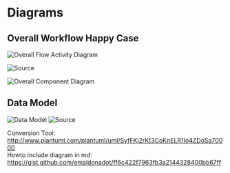 # Diagrams

## Overall Workflow Happy Case

![Overall Flow Activity Diagram](http://www.plantuml.com/plantuml/svg/TLDDSzem4BthL-ZMS4XfhdQdauIcdNOIma1cSbxRYwt1Ndca1U9_NsaDKqDL3XYzj-_3ckNUCpZUTwtwr33tFflF-nOe8fzBsysXP7CmFDnM1ce7tMs134g9IcKhTDxI4t5uRY9ag5v1ZRdArbWR7_37GUX0BA6BnA8rvUvr5tu9yMoBOiYLsUeREQ-jxMQQ6oHzit08Z4iy2gXq-6GNMAwmzHYK7yR7xCcSc4tnC4kLsIg7FG9VFaGIAwnQ6D3vNpIj4JD6Lt5-1yEv7CVmfNtTddJwcxxJG9NUs0ujeRohNCnV_IHHx8J-ANUJ79cElG2NJNv9V3UUdIdsZ0jmbRzY7uZidafySw69_rVQX-BdcGw9hqVYYwq3MqtnTCFn3kAt3qsI0driJ2jNnay7T8Cb55KrInRRbDRXfKy1vUuOt3CTXKlyu7ExP92GVipGN_NTbvbAXZnQQPnEUQZ1qFyItXhWT_0_zZInVaOuuBXqPyopxULmtiAfoKkeS5gXtzRGx8fER9Ew3pxnR_i7)

![Source](https://raw.githubusercontent.com/sopra-fs22-group-36/screw-your-neighbor-server/feature_diagrams/src/doc/screw_your_neighbor_overall_workflow.puml)

![Overall Component Diagram](http://www.plantuml.com/plantuml/png/TPDHJnin3CVVyocilkpfMccF226WWtKJqogezdBY8Mqy6f5BJhaKXYQ-EqaF2wUcbP2Il_zd_-oOyo7fc7QTKr-sAVN3oMpME-sBCjs4RfR_-k3HfyPO_H1rfrIlDu_w0M4oTpO7e87h67n2RoRmNq7-_GtEO8J9ayNdWSJoQs_2Ulro_t7_hZjarrywRRRildJw1UCel5QfTxRAUxbBANZsvLn7Cz27hmpwwb_2wBM3FzPWWFbM9xXO_g1i-GWDj6FmEcQyvn0VxwiKTnYVC6RRPLO-QVlRwZVS5F0AiQZKJoMo6P34nqGQpKQCOXvyYi4vZFMiFtHPbyMel8mGXGmTXocpiHkiGDureX01Xi1bKPzqAavlwuD1cFnSNb3LDf_BIvPdCphfjHwoOV4L5dPT7Z_j-TY3ZPvHfRM4M-p3O5E8XM6iL1F3wNHwneeTDYhYTGCopFiMOJfHG32gbkTTh5PBE87RgxkLAkTHvPkqpy3SXxPzc5Aq34gusShIl-nn8sq1rMzAK-_iT5FS2QTDS_RfEZDCxc5hpT24XP3PJ8I7PgKK5pcON6z10L0xYKsW7FW8KF8S68do7BtPTUuD)

## Data Model

![Data Model](http://www.plantuml.com/plantuml/svg/RPB1ZjCm48RlynJMNe15QSMruh3fRbGg5hTgMWH275p7q8h4gMm7QGMyE_PuL6EybyJ-Plp_undVMIUCcuOUNfoSkzZ5V7xfXGva9iTXBdjXRTMTnNSZ1e2pTify4rAnWrNcOR_vXsnxyVG_Mub1vUHnF1wVShIRUfMJLeu64Ln5sTlV5La0UXCAQq0R0c4DqOK8RW1TY8GrH1CYk04KOhTLnJu89qzfY-7bA4m7645OQprEMgf1QRVpgnIBbKQ6NsJxoMYW0A7xe9Z4anU4P3O6fT7tnQPp236dbgUp-gawo0l9SoZKOTF2LQzTnCn82e4KJ5UXGX7cuYbIb4O3P3TlRbY5tz3JWc8ZMYVaZp9K5fTP-9pPx3OaqmA7YpCd4U9qRS0dJJls2-0F8Qmi0oYIaQ2TWJGxmk9edH7IiHGF9ofsmJbkbOdE2nhibwz9B6zgwKDNpYFuvfutnsvboKKlAPfwKb2gav3Iqu33ylkwRU7zcgzWisnsSE0F_hkiEVS_lkODDElLkpsqpSU6Gxl-T3rUItSUTH3WV7FWzmri7-lFoT0__H1z7HSlALtWxvLFexpqPaAkz1kxG1PR2dTATzFG_mK0)
![Source](https://github.com/sopra-fs22-group-36/screw-your-neighbor-server/blob/feature_diagrams/src/doc/screw_your_neighbor_datamodel.puml)

Conversion Tool: http://www.plantuml.com/plantuml/uml/SyfFKj2rKt3CoKnELR1Io4ZDoSa70000 <br/>
Howto include diagram in md: https://gist.github.com/emaldonadot/ff6c422f7963fb3a2144328400bb67ff
